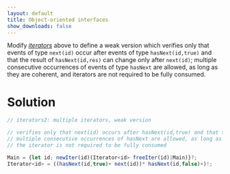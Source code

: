 ```yaml
---
layout: default
title: Object-oriented interfaces
show_downloads: false
---
```

Modify [*iterators*](ooi#multiple-iterators) above to define a weak version which
verifies only that events of type `next(id)` occur after events of type `hasNext(id,true)` and
that the result of `hasNext(id,res)` can change only after `next(id)`;
multiple consecutive occurrences of events of type `hasNext` are allowed, as long as they are coherent, and
iterators are not required to be fully consumed.

# Solution

```js 
// iterators2: multiple iterators, weak version

// verifies only that next(id) occurs after hasNext(id,true) and that the result of hasNext(id,res) can change only after next(id)
// multiple consecutive occurrences of hasNext are allowed, as long as they are coherent
// the iterator is not required to be fully consumed

Main = {let id; newIter(id)(Iterator<id> freeIter(id)|Main)}?;
Iterator<id> = ((hasNext(id,true)+ next(id))* hasNext(id,false)+)!;
```